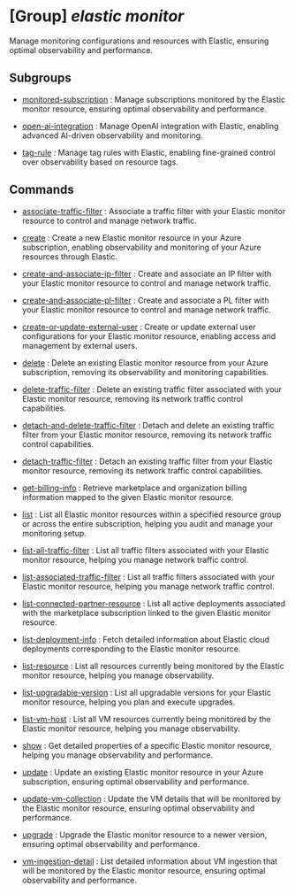 # [Group] _elastic monitor_

Manage monitoring configurations and resources with Elastic, ensuring optimal observability and performance.

## Subgroups

- [monitored-subscription](/Commands/elastic/monitor/monitored-subscription/readme.md)
: Manage subscriptions monitored by the Elastic monitor resource, ensuring optimal observability and performance.

- [open-ai-integration](/Commands/elastic/monitor/open-ai-integration/readme.md)
: Manage OpenAI integration with Elastic, enabling advanced AI-driven observability and monitoring.

- [tag-rule](/Commands/elastic/monitor/tag-rule/readme.md)
: Manage tag rules with Elastic, enabling fine-grained control over observability based on resource tags.

## Commands

- [associate-traffic-filter](/Commands/elastic/monitor/_associate-traffic-filter.md)
: Associate a traffic filter with your Elastic monitor resource to control and manage network traffic.

- [create](/Commands/elastic/monitor/_create.md)
: Create a new Elastic monitor resource in your Azure subscription, enabling observability and monitoring of your Azure resources through Elastic.

- [create-and-associate-ip-filter](/Commands/elastic/monitor/_create-and-associate-ip-filter.md)
: Create and associate an IP filter with your Elastic monitor resource to control and manage network traffic.

- [create-and-associate-pl-filter](/Commands/elastic/monitor/_create-and-associate-pl-filter.md)
: Create and associate a PL filter with your Elastic monitor resource to control and manage network traffic.

- [create-or-update-external-user](/Commands/elastic/monitor/_create-or-update-external-user.md)
: Create or update external user configurations for your Elastic monitor resource, enabling access and management by external users.

- [delete](/Commands/elastic/monitor/_delete.md)
: Delete an existing Elastic monitor resource from your Azure subscription, removing its observability and monitoring capabilities.

- [delete-traffic-filter](/Commands/elastic/monitor/_delete-traffic-filter.md)
: Delete an existing traffic filter associated with your Elastic monitor resource, removing its network traffic control capabilities.

- [detach-and-delete-traffic-filter](/Commands/elastic/monitor/_detach-and-delete-traffic-filter.md)
: Detach and delete an existing traffic filter from your Elastic monitor resource, removing its network traffic control capabilities.

- [detach-traffic-filter](/Commands/elastic/monitor/_detach-traffic-filter.md)
: Detach an existing traffic filter from your Elastic monitor resource, removing its network traffic control capabilities.

- [get-billing-info](/Commands/elastic/monitor/_get-billing-info.md)
: Retrieve marketplace and organization billing information mapped to the given Elastic monitor resource.

- [list](/Commands/elastic/monitor/_list.md)
: List all Elastic monitor resources within a specified resource group or across the entire subscription, helping you audit and manage your monitoring setup.

- [list-all-traffic-filter](/Commands/elastic/monitor/_list-all-traffic-filter.md)
: List all traffic filters associated with your Elastic monitor resource, helping you manage network traffic control.

- [list-associated-traffic-filter](/Commands/elastic/monitor/_list-associated-traffic-filter.md)
: List all traffic filters associated with your Elastic monitor resource, helping you manage network traffic control.

- [list-connected-partner-resource](/Commands/elastic/monitor/_list-connected-partner-resource.md)
: List all active deployments associated with the marketplace subscription linked to the given Elastic monitor resource.

- [list-deployment-info](/Commands/elastic/monitor/_list-deployment-info.md)
: Fetch detailed information about Elastic cloud deployments corresponding to the Elastic monitor resource.

- [list-resource](/Commands/elastic/monitor/_list-resource.md)
: List all resources currently being monitored by the Elastic monitor resource, helping you manage observability.

- [list-upgradable-version](/Commands/elastic/monitor/_list-upgradable-version.md)
: List all upgradable versions for your Elastic monitor resource, helping you plan and execute upgrades.

- [list-vm-host](/Commands/elastic/monitor/_list-vm-host.md)
: List all VM resources currently being monitored by the Elastic monitor resource, helping you manage observability.

- [show](/Commands/elastic/monitor/_show.md)
: Get detailed properties of a specific Elastic monitor resource, helping you manage observability and performance.

- [update](/Commands/elastic/monitor/_update.md)
: Update an existing Elastic monitor resource in your Azure subscription, ensuring optimal observability and performance.

- [update-vm-collection](/Commands/elastic/monitor/_update-vm-collection.md)
: Update the VM details that will be monitored by the Elastic monitor resource, ensuring optimal observability and performance.

- [upgrade](/Commands/elastic/monitor/_upgrade.md)
: Upgrade the Elastic monitor resource to a newer version, ensuring optimal observability and performance.

- [vm-ingestion-detail](/Commands/elastic/monitor/_vm-ingestion-detail.md)
: List detailed information about VM ingestion that will be monitored by the Elastic monitor resource, ensuring optimal observability and performance.

